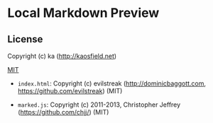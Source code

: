 # Local Markdown Preview

## License

Copyright (c) ka (http://kaosfield.net)

[MIT](http://opensource.org/licenses/MIT)

* `index.html`: Copyright (c) evilstreak (http://dominicbaggott.com, https://github.com/evilstreak) (MIT)

* `marked.js`: Copyright (c) 2011-2013, Christopher Jeffrey (https://github.com/chjj/) (MIT)
